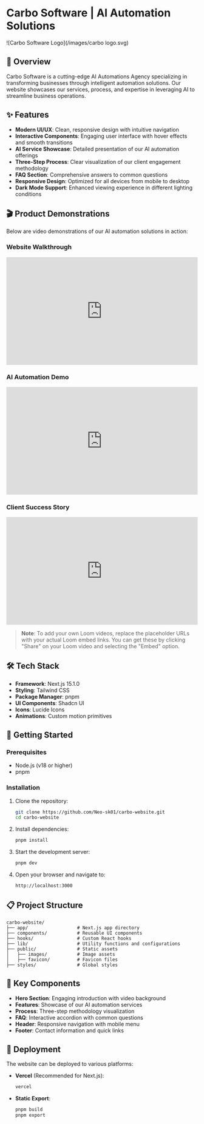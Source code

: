 # Carbo Software | AI Automation Solutions

![Carbo Software Logo](/images/carbo logo.svg)

## 🚀 Overview

Carbo Software is a cutting-edge AI Automations Agency specializing in transforming businesses through intelligent automation solutions. Our website showcases our services, process, and expertise in leveraging AI to streamline business operations.

## ✨ Features

- **Modern UI/UX**: Clean, responsive design with intuitive navigation
- **Interactive Components**: Engaging user interface with hover effects and smooth transitions
- **AI Service Showcase**: Detailed presentation of our AI automation offerings
- **Three-Step Process**: Clear visualization of our client engagement methodology
- **FAQ Section**: Comprehensive answers to common questions
- **Responsive Design**: Optimized for all devices from mobile to desktop
- **Dark Mode Support**: Enhanced viewing experience in different lighting conditions

## 🎬 Product Demonstrations

Below are video demonstrations of our AI automation solutions in action:

### Website Walkthrough
<!-- Replace with your actual Loom embed code -->
<div style="position: relative; padding-bottom: 56.25%; height: 0;">
  <iframe src="https://www.loom.com/embed/your-loom-id" frameborder="0" webkitallowfullscreen mozallowfullscreen allowfullscreen style="position: absolute; top: 0; left: 0; width: 100%; height: 100%;"></iframe>
</div>

### AI Automation Demo
<!-- Replace with your actual Loom embed code -->
<div style="position: relative; padding-bottom: 56.25%; height: 0;">
  <iframe src="https://www.loom.com/embed/your-loom-id" frameborder="0" webkitallowfullscreen mozallowfullscreen allowfullscreen style="position: absolute; top: 0; left: 0; width: 100%; height: 100%;"></iframe>
</div>

### Client Success Story
<!-- Replace with your actual Loom embed code -->
<div style="position: relative; padding-bottom: 56.25%; height: 0;">
  <iframe src="https://www.loom.com/embed/your-loom-id" frameborder="0" webkitallowfullscreen mozallowfullscreen allowfullscreen style="position: absolute; top: 0; left: 0; width: 100%; height: 100%;"></iframe>
</div>

> **Note**: To add your own Loom videos, replace the placeholder URLs with your actual Loom embed links. You can get these by clicking "Share" on your Loom video and selecting the "Embed" option.

## 🛠️ Tech Stack

- **Framework**: Next.js 15.1.0
- **Styling**: Tailwind CSS
- **Package Manager**: pnpm
- **UI Components**: Shadcn UI
- **Icons**: Lucide Icons
- **Animations**: Custom motion primitives

## 🔧 Getting Started

### Prerequisites

- Node.js (v18 or higher)
- pnpm

### Installation

1. Clone the repository:
   ```bash
   git clone https://github.com/Neo-sk01/carbo-website.git
   cd carbo-website
   ```

2. Install dependencies:
   ```bash
   pnpm install
   ```

3. Start the development server:
   ```bash
   pnpm dev
   ```

4. Open your browser and navigate to:
   ```bash
   http://localhost:3000
   ```

## 📋 Project Structure

```
carbo-website/
├── app/                  # Next.js app directory
├── components/           # Reusable UI components
├── hooks/                # Custom React hooks
├── lib/                  # Utility functions and configurations
├── public/               # Static assets
│   ├── images/           # Image assets
│   ├── favicon/          # Favicon files
├── styles/               # Global styles
```

## 🎨 Key Components

- **Hero Section**: Engaging introduction with video background
- **Features**: Showcase of our AI automation services
- **Process**: Three-step methodology visualization
- **FAQ**: Interactive accordion with common questions
- **Header**: Responsive navigation with mobile menu
- **Footer**: Contact information and quick links

## 🚀 Deployment

The website can be deployed to various platforms:

- **Vercel** (Recommended for Next.js):
  ```bash
  vercel
  ```

- **Static Export**:
  ```bash
  pnpm build
  pnpm export
  ```